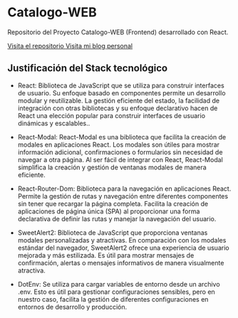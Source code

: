 # Catalogo-WEB

Repositorio del Proyecto Catalogo-WEB (Frontend) desarrollado con React.

<a href="https://github.com/FabianMendoza7/catalogo-web/">
    Visita el repositorio
</a>

<a href="https://greencode.deno.dev/">
    Visita mi blog personal
</a>

## Justificación del Stack tecnológico

- React: Biblioteca de JavaScript que se utiliza para construir interfaces de usuario. Su enfoque basado en componentes permite un desarrollo modular y reutilizable. La gestión eficiente del estado, la facilidad de integración con otras bibliotecas y su enfoque declarativo hacen de React una elección popular para construir interfaces de usuario dinámicas y escalables..
  
- React-Modal: React-Modal es una biblioteca que facilita la creación de modales en aplicaciones React. Los modales son útiles para mostrar información adicional, confirmaciones o formularios sin necesidad de navegar a otra página. Al ser fácil de integrar con React, React-Modal simplifica la creación y gestión de ventanas modales de manera eficiente.
  
- React-Router-Dom: Biblioteca para la navegación en aplicaciones React. Permite la gestión de rutas y navegación entre diferentes componentes sin tener que recargar la página completa. Facilita la creación de aplicaciones de página única (SPA) al proporcionar una forma declarativa de definir las rutas y manejar la navegación del usuario.
  
- SweetAlert2: Biblioteca de JavaScript que proporciona ventanas modales personalizadas y atractivas. En comparación con los modales estándar del navegador, SweetAlert2 ofrece una experiencia de usuario mejorada y más estilizada. Es útil para mostrar mensajes de confirmación, alertas o mensajes informativos de manera visualmente atractiva.
  
- DotEnv: Se utiliza para cargar variables de entorno desde un archivo .env. Esto es útil para gestionar configuraciones sensibles, pero en nuestro caso, facilita la gestión de diferentes configuraciones en entornos de desarrollo y producción.